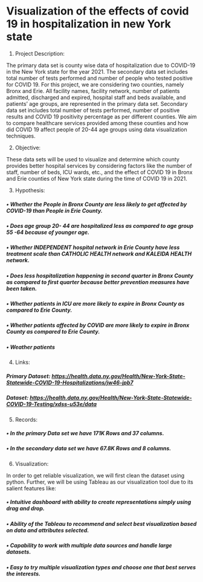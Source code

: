 # Visualization of the effects of covid 19 in hospitalization in new York state


1.	Project Description:

The primary data set is county wise data of hospitalization due to COVID-19 in the New York state for the year 2021. The secondary data set includes total number of tests performed and number of people who tested positive for COVID 19. For this project, we are considering two counties, namely Bronx and Erie. 
All facility names, facility network, number of patients admitted, discharged and expired, hospital staff and beds available, and patients’ age groups, are represented in the primary data set. Secondary data set includes total number of tests performed, number of positive results and COVID 19 positivity percentage as per different counties. We aim to compare healthcare services provided among these counties and how did COVID 19 affect people of 20-44 age groups using data visualization techniques. 

2.	Objective:

These data sets will be used to visualize and determine which county provides better hospital services by considering factors like the number of staff, number of beds, ICU wards, etc., and the effect of COVID 19 in Bronx and Erie counties of New York state during the time of COVID 19 in 2021.

3.	Hypothesis:

##### •	Whether the People in Bronx County are less likely to get affected by COVID-19 than People in Erie County.
##### •	Does age group 20- 44 are hospitalized less as compared to age group 55 -64 because of younger age.
##### •	Whether INDEPENDENT hospital network in Erie County have less treatment scale than CATHOLIC HEALTH network and KALEIDA HEALTH network.
##### •	Does less hospitalization happening in second quarter in Bronx County as compared to first quarter because better prevention measures have been taken.
##### •	Whether patients in ICU are more likely to expire in Bronx County as compared to Erie County.
##### •	Whether patients affected by COVID are more likely to expire in Bronx County as compared to Erie County.
##### •	Weather patients 

4.	Links:

##### Primary Dataset: https://health.data.ny.gov/Health/New-York-State-Statewide-COVID-19-Hospitalizations/jw46-jpb7
##### Dataset: https://health.data.ny.gov/Health/New-York-State-Statewide-COVID-19-Testing/xdss-u53e/data

5.	Records:

##### •	In the primary Data set we have 171K Rows and 37 columns.
##### •	In the secondary data set we have 67.8K Rows and 8 columns.


6.	Visualization: 

In order to get reliable visualization, we will first clean the dataset using python.
Further, we will be using Tableau as our visualization tool due to its salient features like:
##### •	Intuitive dashboard with ability to create representations simply using drag and drop.
##### •	Ability of the Tableau to recommend and select best visualization based on data and attributes selected.
##### •	Capability to work with multiple data sources and handle large datasets.
##### •	Easy to try multiple visualization types and choose one that best serves the interests.
